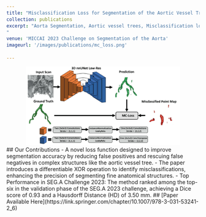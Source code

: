 ```yaml
---
title: "Misclassification Loss for Segmentation of the Aortic Vessel Tree"
collection: publications
excerpt: "Aorta Segmentation, Aortic vessel trees, Misclassification loss,  False Prediction Loss function for segmentation
"
venue: 'MICCAI 2023 Challenge on Segmentation of the Aorta'
imageurl: '/images/publications/mc_loss.png'

---
```

<center><img src='/images/publications/mc_loss.png' alt='CroCNet Architecture' style="width:80%;"></center>
## Our Contributions   
- A novel loss function designed to improve segmentation accuracy by reducing false positives and rescuing false negatives in complex structures like the aortic vessel tree.
- The paper introduces a differentiable XOR operation to identify misclassifications, enhancing the precision of segmenting fine anatomical structures.
- Top Performance in SEG.A Challenge 2023: The method ranked among the top-six in the validation phase of the SEG.A 2023 challenge, achieving a Dice score of 0.93 and a Hausdorff Distance (HD) of 3.50 mm.
## [Paper Available Here](https://link.springer.com/chapter/10.1007/978-3-031-53241-2_6)

